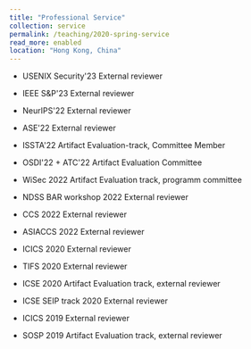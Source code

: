 ```yaml
---
title: "Professional Service"
collection: service
permalink: /teaching/2020-spring-service
read_more: enabled
location: "Hong Kong, China"
---
```

 * USENIX Security'23 External reviewer

 * IEEE S&P'23 External reviewer

 * NeurIPS'22 External reviewer

 * ASE'22 External reviewer

 * ISSTA'22 Artifact Evaluation-track, Committee Member

 * OSDI'22 + ATC'22 Artifact Evaluation Committee

 * WiSec 2022 Artifact Evaluation track, programm committee

 * NDSS BAR workshop 2022 External reviewer

 * CCS 2022 External reviewer

 * ASIACCS 2022 External reviewer

 * ICICS 2020 External reviewer

 * TIFS 2020 External reviewer

 * ICSE 2020 Artifact Evaluation track, external reviewer

 * ICSE SEIP track 2020 External reviewer

 * ICICS 2019 External reviewer

 * SOSP 2019 Artifact Evaluation track, external reviewer

